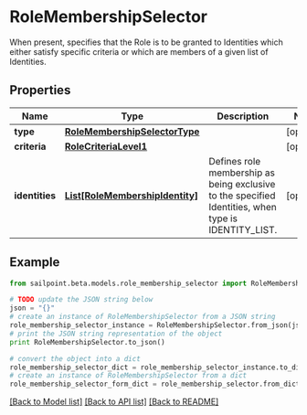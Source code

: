 # RoleMembershipSelector

When present, specifies that the Role is to be granted to Identities which either satisfy specific criteria or which are members of a given list of Identities.

## Properties

Name | Type | Description | Notes
------------ | ------------- | ------------- | -------------
**type** | [**RoleMembershipSelectorType**](RoleMembershipSelectorType.md) |  | [optional] 
**criteria** | [**RoleCriteriaLevel1**](RoleCriteriaLevel1.md) |  | [optional] 
**identities** | [**List[RoleMembershipIdentity]**](RoleMembershipIdentity.md) | Defines role membership as being exclusive to the specified Identities, when type is IDENTITY_LIST. | [optional] 

## Example

```python
from sailpoint.beta.models.role_membership_selector import RoleMembershipSelector

# TODO update the JSON string below
json = "{}"
# create an instance of RoleMembershipSelector from a JSON string
role_membership_selector_instance = RoleMembershipSelector.from_json(json)
# print the JSON string representation of the object
print RoleMembershipSelector.to_json()

# convert the object into a dict
role_membership_selector_dict = role_membership_selector_instance.to_dict()
# create an instance of RoleMembershipSelector from a dict
role_membership_selector_form_dict = role_membership_selector.from_dict(role_membership_selector_dict)
```
[[Back to Model list]](../README.md#documentation-for-models) [[Back to API list]](../README.md#documentation-for-api-endpoints) [[Back to README]](../README.md)


